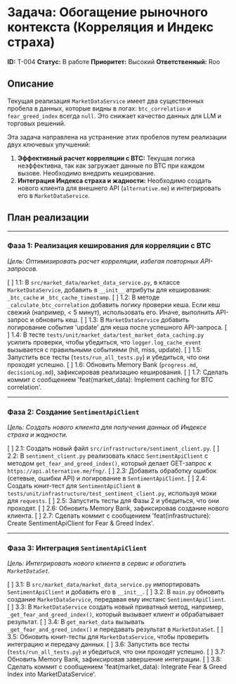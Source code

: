 # Задача: Обогащение рыночного контекста (Корреляция и Индекс страха)

**ID:** T-004
**Статус:** В работе
**Приоритет:** Высокий
**Ответственный:** Roo

## Описание
Текущая реализация `MarketDataService` имеет два существенных пробела в данных, которые видны в логах: `btc_correlation` и `fear_greed_index` всегда `null`. Это снижает качество данных для LLM и торговых решений.

Эта задача направлена на устранение этих пробелов путем реализации двух ключевых улучшений:
1.  **Эффективный расчет корреляции с BTC:** Текущая логика неэффективна, так как загружает данные по BTC при каждом вызове. Необходимо внедрить кеширование.
2.  **Интеграция Индекса страха и жадности:** Необходимо создать нового клиента для внешнего API (`alternative.me`) и интегрировать его в `MarketDataService`.

## План реализации

---
### Фаза 1: Реализация кеширования для корреляции с BTC
*Цель: Оптимизировать расчет корреляции, избегая повторных API-запросов.*

[ ] 1.1: В `src/market_data/market_data_service.py`, в классе `MarketDataService`, добавить в `__init__` атрибуты для кеширования: `_btc_cache` и `_btc_cache_timestamp`.
[ ] 1.2: В методе `_calculate_btc_correlation` добавить логику проверки кеша. Если кеш свежий (например, < 5 минут), использовать его. Иначе, выполнить API-запрос и обновить кеш.
[ ] 1.3: В `MarketDataService` добавить логирование события 'update' для кеша после успешного API-запроса.
[ ] 1.4: В тесте `tests/unit/market_data/test_market_data_caching.py` усилить проверки, чтобы убедиться, что `logger.log_cache_event` вызывается с правильными событиями (hit, miss, update).
[ ] 1.5: Запустить все тесты (`tests/run_all_tests.py`) и убедиться, что они проходят успешно.
[ ] 1.6: Обновить Memory Bank (`progress.md`, `decisionLog.md`), зафиксировав реализацию кеширования.
[ ] 1.7: Сделать коммит с сообщением 'feat(market_data): Implement caching for BTC correlation'.

---
### Фаза 2: Создание `SentimentApiClient`
*Цель: Создать нового клиента для получения данных об Индексе страха и жадности.*

[ ] 2.1: Создать новый файл `src/infrastructure/sentiment_client.py`.
[ ] 2.2: В `sentiment_client.py` реализовать класс `SentimentApiClient` с методом `get_fear_and_greed_index()`, который делает GET-запрос к `https://api.alternative.me/fng/`.
[ ] 2.3: Добавить обработку ошибок (сетевые, ошибки API) и логирование в `SentimentApiClient`.
[ ] 2.4: Создать юнит-тест для `SentimentApiClient` в `tests/unit/infrastructure/test_sentiment_client.py`, используя моки для `requests`.
[ ] 2.5: Запустить тесты для Фазы 2 и убедиться, что они проходят.
[ ] 2.6: Обновить Memory Bank, зафиксировав создание нового клиента.
[ ] 2.7: Сделать коммит с сообщением 'feat(infrastructure): Create SentimentApiClient for Fear & Greed Index'.

---
### Фаза 3: Интеграция `SentimentApiClient`
*Цель: Интегрировать нового клиента в сервис и обогатить `MarketDataSet`.*

[ ] 3.1: В `src/market_data/market_data_service.py` импортировать `SentimentApiClient` и добавить его в `__init__`.
[ ] 3.2: В `main.py` обновить создание `MarketDataService`, передавая ему инстанс `SentimentApiClient`.
[ ] 3.3: В `MarketDataService` создать новый приватный метод, например, `_get_fear_and_greed_index()`, который вызывает клиент и обрабатывает результат.
[ ] 3.4: В `get_market_data` вызывать `_get_fear_and_greed_index()` и передавать результат в `MarketDataSet`.
[ ] 3.5: Обновить юнит-тесты для `MarketDataService`, чтобы проверить интеграцию и передачу данных.
[ ] 3.6: Запустить все тесты (`tests/run_all_tests.py`) и убедиться, что они проходят успешно.
[ ] 3.7: Обновить Memory Bank, зафиксировав завершение интеграции.
[ ] 3.8: Сделать коммит с сообщением 'feat(market_data): Integrate Fear & Greed Index into MarketDataService'.